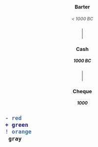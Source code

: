 
<div align="center">
  <h3>Barter</h3>
  <h5 style="color: grey"> < 1000 BC </h5>
  | <br>
  | <br>
  <h3>Cash</h3>
  <h5>1000 BC</h5>
  | <br>
  | <br>
  <h3>Cheque</h3>
  <h5>1000</h5>
</div>
  
  
 <h2>

```diff
- red
+ green
! orange
 gray
```

</h2>
